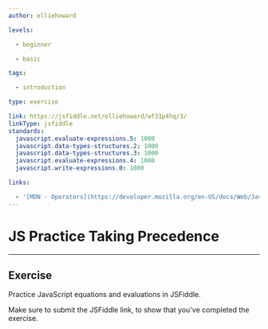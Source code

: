 ```yaml
---
author: elliehoward

levels:

  - beginner

  - basic

tags:

  - introduction

type: exercise

link: https://jsfiddle.net/elliehoward/wf31p4hq/3/
linkType: jsfiddle
standards:
  javascript.evaluate-expressions.5: 1000
  javascript.data-types-structures.2: 1000
  javascript.data-types-structures.3: 1000
  javascript.evaluate-expressions.4: 1000
  javascript.write-expressions.0: 1000

links:

  - '[MDN - Operators](https://developer.mozilla.org/en-US/docs/Web/JavaScript/Reference/Operators/Arithmetic_Operators)'
---
```


# JS Practice Taking Precedence

---
## Exercise

Practice JavaScript equations and evaluations in JSFiddle.

Make sure to submit the JSFiddle link, to show that you've completed the exercise.

